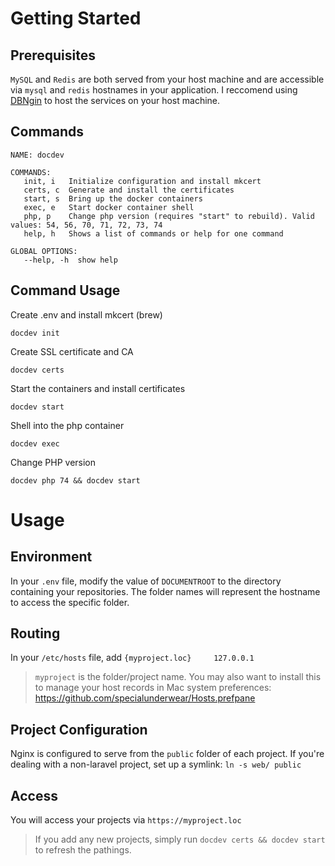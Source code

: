 # Getting Started

## Prerequisites

`MySQL` and `Redis` are both served from your host machine and are accessible via `mysql` and `redis` hostnames in your application. I reccomend using [DBNgin](https://dbngin.com) to host the services on your host machine.

## Commands
```
NAME: docdev

COMMANDS:
   init, i   Initialize configuration and install mkcert
   certs, c  Generate and install the certificates
   start, s  Bring up the docker containers
   exec, e   Start docker container shell
   php, p    Change php version (requires "start" to rebuild). Valid values: 54, 56, 70, 71, 72, 73, 74
   help, h   Shows a list of commands or help for one command

GLOBAL OPTIONS:
   --help, -h  show help
```

## Command Usage

Create .env and install mkcert (brew)

`docdev init`

Create SSL certificate and CA

`docdev certs`

Start the containers and install certificates

`docdev start`

Shell into the php container

`docdev exec`

Change PHP version

`docdev php 74 && docdev start`

# Usage
## Environment

In your `.env` file, modify the value of `DOCUMENTROOT` to the directory containing your repositories. The folder names will represent the hostname to access the specific folder.
## Routing

In your `/etc/hosts` file, add `{myproject.loc}     127.0.0.1`
> `myproject` is the folder/project name.
> You may also want to install this to manage your host records in Mac system preferences: https://github.com/specialunderwear/Hosts.prefpane

## Project Configuration

Nginx is configured to serve from the `public` folder of each project. If you're dealing with a non-laravel project, set up a symlink: `ln -s web/ public`

## Access

You will access your projects via `https://myproject.loc`

> If you add any new projects, simply run `docdev certs && docdev start` to refresh the pathings.